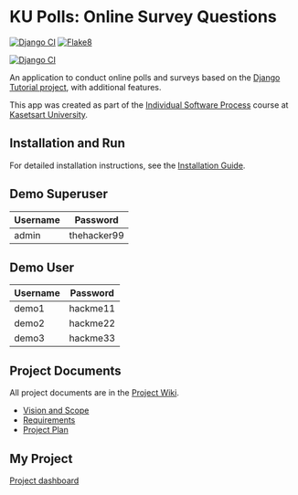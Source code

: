 # KU Polls: Online Survey Questions 
[![Django CI](https://github.com/tanasatit/ku-polls/actions/workflows/django.yml/badge.svg)](https://github.com/tanasatit/ku-polls/actions/workflows/django.yml)
[![Flake8](https://github.com/tanasatit/ku-polls/actions/workflows/flake8.yml/badge.svg)](https://github.com/tanasatit/ku-polls/actions/workflows/flake8.yml)

[![Django CI](https://github.com/tanasatit/ku-polls/actions/workflows/django.yml/badge.svg?branch=main)](https://github.com/tanasatit/ku-polls/actions/workflows/django.yml)

An application to conduct online polls and surveys based
on the [Django Tutorial project](https://docs.djangoproject.com/en/4.1/intro/tutorial01/), with
additional features.

This app was created as part of the [Individual Software Process](
https://cpske.github.io/ISP) course at [Kasetsart University](https://www.ku.ac.th).

## Installation and Run

For detailed installation instructions, see the [Installation Guide](./Installation.md).

## Demo Superuser
| Username | Password    |
|----------|-------------|
| admin    | thehacker99 |

## Demo User
| Username | Password |
|----------|----------|
| demo1    | hackme11 |
| demo2    | hackme22 |
| demo3    | hackme33 |

## Project Documents

All project documents are in the [Project Wiki](../../wiki/Home).

- [Vision and Scope](../../wiki/Vision%20and%20Scope)
- [Requirements](../../wiki/Requirements)
- [Project Plan](../../wiki/Project%20Plan)

## My Project
[Project dashboard](https://github.com/users/tanasatit/projects/2)
